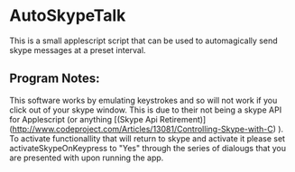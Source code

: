 # AutoSkypeTalk
This is a small applescript script that can be used to automagically send skype messages at a preset interval.


## Program Notes:
This software works by emulating keystrokes and so will not work if you click out of your skype window. This is due to their not being a skype API for Applescript (or anything [(Skype Api Retirement)] (http://www.codeproject.com/Articles/13081/Controlling-Skype-with-C) ). To activate functionallity that will return to skype and activate it please set activateSkypeOnKeypress to "Yes" through the series of dialougs that you are presented with upon running the app.
